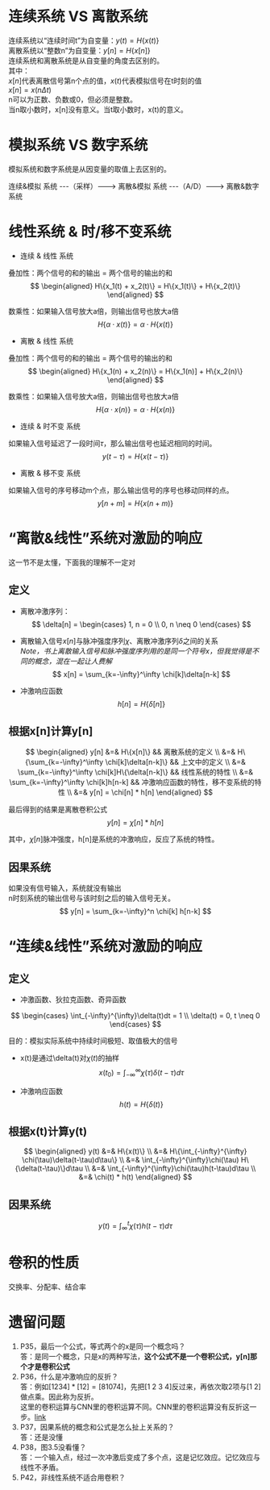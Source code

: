 # 连续系统 VS 离散系统

连续系统以“连续时间t”为自变量：$y(t) = H\{x(t)\}$  
离散系统以“整数n”为自变量：$y[n] = H\{x[n]\}$  
连续系统和离散系统是从自变量的角度去区别的。  
其中：  
$x[n]$代表离散信号第n个点的值，$x(t)$代表模拟信号在t时刻的值    
$x[n] = x(n\Delta t)$  
n可以为正数、负数或0，但必须是整数。  
当n取小数时，x[n]没有意义。当t取小数时，x(t)的意义。  

<!-- more -->

# 模拟系统 VS 数字系统

模拟系统和数字系统是从因变量的取值上去区别的。  

连续&模拟 系统  ---（采样）---> 离散&模拟 系统 ---（A/D）---> 离散&数字系统  


# 线性系统 & 时/移不变系统

- 连续 & 线性 系统

叠加性：两个信号的和的输出 = 两个信号的输出的和  
$$
\begin{aligned}
H\{x_1(t) + x_2(t)\} = H\{x_1(t)\} + H\{x_2(t)\} 
\end{aligned}
$$

数乘性：如果输入信号放大a倍，则输出信号也放大a倍  
$$
H\{\alpha \cdot x(t)\} = \alpha \cdot H\{x(t)\}
$$

- 离散 & 线性 系统

叠加性：两个信号的和的输出 = 两个信号的输出的和  
$$
\begin{aligned}
H\{x_1(n) + x_2(n)\} = H\{x_1(n)] + H\{x_2(n)\} 
\end{aligned}
$$

数乘性：如果输入信号放大a倍，则输出信号也放大a倍  
$$
H\{\alpha \cdot x(n)\} = \alpha \cdot H\{x(n)\}
$$

- 连续 & 时不变 系统

如果输入信号延迟了一段时间$\tau$，那么输出信号也延迟相同的时间。  
$$
y(t-\tau) = H\{x(t - \tau)\}
$$

- 离散 & 移不变 系统

如果输入信号的序号移动m个点，那么输出信号的序号也移动同样的点。  
$$
y[n+m] = H\{x(n+m)\}
$$

# “离散&线性”系统对激励的响应

这一节不是太懂，下面我的理解不一定对  

## 定义

- 离散冲激序列：  
$$
\delta[n] = \begin{cases}
1, n = 0  \\
0, n \neq 0
\end{cases}
$$

- 离散输入信号$x[n]$与脉冲强度序列$\chi$、离散冲激序列$\delta$之间的关系  
*Note，书上离散输入信号和脉冲强度序列用的是同一个符号x，但我觉得是不同的概念，混在一起让人费解*   
$$
x[n] = \sum_{k=-\infty}^\infty \chi[k]\delta[n-k]
$$

- 冲激响应函数  
$$
h[n] = H\{\delta[n]\}
$$

## 根据x[n]计算y[n]

$$
\begin{aligned}
y[n] &=& H\{x[n]\}  && 离散系统的定义  \\
&=& H\{\sum_{k=-\infty}^\infty \chi[k]\delta[n-k]\}  &&  上文中的定义   \\
&=& \sum_{k=-\infty}^\infty \chi[k]H\{\delta[n-k]\}  &&  线性系统的特性   \\
&=& \sum_{k=-\infty}^\infty \chi[k]h[n-k]  &&  冲激响应函数的特性，移不变系统的特性  \\
&=& y[n] = \chi[n] * h[n]
\end{aligned}
$$

最后得到的结果是离散卷积公式   
$$
y[n] = \chi[n] * h[n]
$$

其中，$\chi[n]$脉冲强度，h[n]是系统的冲激响应，反应了系统的特性。  

## 因果系统

如果没有信号输入，系统就没有输出  
n时刻系统的输出信号与该时刻之后的输入信号无关。  
$$
y[n] = \sum_{k=-\infty}^n \chi[k] h[n-k]
$$

# “连续&线性”系统对激励的响应

## 定义

- 冲激函数、狄拉克函数、奇异函数  

$$
\begin{cases}
\int_{-\infty}^{\infty}\delta(t)dt = 1 \\
\delta(t) = 0, t \neq 0
\end{cases}
$$

目的：模拟实际系统中持续时间极短、取值极大的信号

- x(t)是通过\delta(t)对$\chi(t)$的抽样  
$$
x(t_0) = \int_{-\infty}^{\infty} \chi(\tau)\delta(t-\tau)d\tau
$$

- 冲激响应函数  
$$
h(t) = H\{\delta(t)\}
$$

## 根据x(t)计算y(t)

$$
\begin{aligned}
y(t) &=& H\{x(t)\} \\
&=& H\{\int_{-\infty}^{\infty} \chi(\tau)\delta(t-\tau)d\tau\}  \\
&=& \int_{-\infty}^{\infty}\chi(\tau) H\{\delta(t-\tau)\}d\tau  \\
&=& \int_{-\infty}^{\infty}\chi(\tau)h(t-\tau)d\tau  \\
&=& \chi(t) * h(t)
\end{aligned}
$$

## 因果系统

$$
y(t) = \int_{\infty}^t \chi(\tau) h(t-\tau)d\tau
$$

# 卷积的性质

交换率、分配率、结合率

# 遗留问题

1. P35，最后一个公式，等式两个的x是同一个概念吗？  
答：是同一个概念，只是x的两种写法，**这个公式不是一个卷积公式，y[n]那个才是卷积公式**  
2. P36，什么是冲激响应的反折？  
答：例如$[1 2 3 4] * [1 2] = [8 10 7 4]$，先把[1 2 3 4]反过来，再依次取2项与[1 2]做点乘。因此称为反折。  
这里的卷积运算与CNN里的卷积运算不同。CNN里的卷积运算没有反折这一步。[link](https://windmissing.github.io/Bible-DeepLearning/Chapter9/1Convolution.html)  
3. P37，因果系统的概念和公式是怎么扯上关系的？  
答：还是没懂  
4. P38，图3.5没看懂？  
答：一个输入点，经过一次冲激后变成了多个点，这是记忆效应。记忆效应与线性不矛盾。  
5. P42，非线性系统不适合用卷积？  

